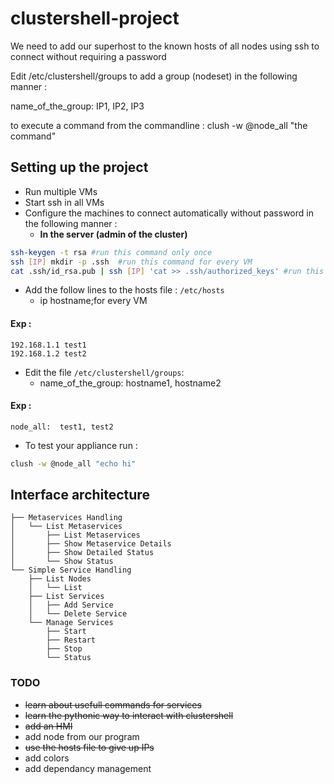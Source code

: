 # clustershell-project


We need to add our superhost to the known hosts of all nodes using ssh to connect without requiring a password

Edit /etc/clustershell/groups to add a group (nodeset) in the following manner :

name_of_the_group: IP1, IP2, IP3

to execute a command from the commandline :
clush -w @node_all "the command"

## Setting up the project
- Run multiple VMs
- Start ssh in all VMs
- Configure the machines to connect automatically without password in the following manner :
	- **In the server (admin of the cluster)**
```bash
ssh-keygen -t rsa #run this command only once
ssh [IP] mkdir -p .ssh  #run this command for every VM
cat .ssh/id_rsa.pub | ssh [IP] 'cat >> .ssh/authorized_keys' #run this command for every VM
```

- Add the follow lines to the hosts file : ` /etc/hosts ` 
	- ip hostname;for every VM
#### Exp :
	192.168.1.1 test1
	192.168.1.2 test2 
- Edit the file ` /etc/clustershell/groups `:
	- name_of_the_group: hostname1, hostname2
#### Exp :
	node_all:  test1, test2

- To test your appliance run :
```bash
clush -w @node_all "echo hi"
```

## Interface architecture

```
├── Metaservices Handling
│   └── List Metaservices
│       ├── List Metaservices
│       ├── Show Metaservice Details
│       ├── Show Detailed Status
│       └── Show Status
└── Simple Service Handling
    ├── List Nodes
    │   └── List
    ├── List Services
    │   ├── Add Service
    │   └── Delete Service
    └── Manage Services
        ├── Start
        ├── Restart
        ├── Stop
        └── Status
```

### TODO 
- <del>learn about usefull commands for services</del>
- <del>learn the pythonic way to interact with clustershell</del>
- <del> add an HMI </del>
- add node from our program
- <del>use the hosts file to give up IPs</del>
- add colors
- add dependancy management

